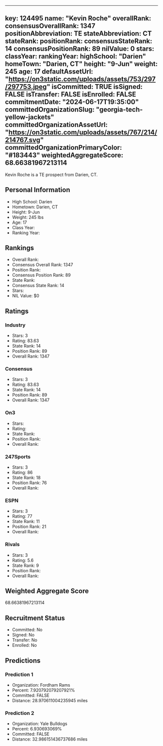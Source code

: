 ---
  key: 124495
  name: "Kevin Roche"
  overallRank: 
  consensusOverallRank: 1347
  positionAbbreviation: TE
  stateAbbreviation: CT
  stateRank: 
  positionRank: 
  consensusStateRank: 14
  consensusPositionRank: 89
  nilValue: 0
  stars: 
  classYear: 
  rankingYear: 
  highSchool: "Darien"
  homeTown: "Darien, CT"
  height: "9-Jun"
  weight: 245
  age: 17
  defaultAssetUrl: "https://on3static.com/uploads/assets/753/297/297753.jpeg"
  isCommitted: TRUE
  isSigned: FALSE
  isTransfer: FALSE
  isEnrolled: FALSE
  commitmentDate: "2024-06-17T19:35:00"
  committedOrganizationSlug: "georgia-tech-yellow-jackets"
  committedOrganizationAssetUrl: "https://on3static.com/uploads/assets/767/214/214767.svg"
  committedOrganizationPrimaryColor: "#183443"
  weightedAggregateScore: 68.66381967213114
  ---
  
  Kevin Roche is a TE prospect from Darien, CT.
  
  ## Personal Information
  - High School: Darien
  - Hometown: Darien, CT
  - Height: 9-Jun
  - Weight: 245 lbs
  - Age: 17
  - Class Year: 
  - Ranking Year: 
  
  ## Rankings
  - Overall Rank: 
  - Consensus Overall Rank: 1347
  - Position Rank: 
  - Consensus Position Rank: 89
  - State Rank: 
  - Consensus State Rank: 14
  - Stars: 
  - NIL Value: $0
  
  ## Ratings
  
  ### Industry
  - Stars: 3
  - Rating: 83.63
  - State Rank: 14
  - Position Rank: 89
  - Overall Rank: 1347
  
  ### Consensus
  - Stars: 3
  - Rating: 83.63
  - State Rank: 14
  - Position Rank: 89
  - Overall Rank: 1347
  
  ### On3
  - Stars: 
  - Rating: 
  - State Rank: 
  - Position Rank: 
  - Overall Rank: 
  
  ### 247Sports
  - Stars: 3
  - Rating: 86
  - State Rank: 18
  - Position Rank: 76
  - Overall Rank: 
  
  ### ESPN
  - Stars: 3
  - Rating: 77
  - State Rank: 11
  - Position Rank: 21
  - Overall Rank: 
  
  ### Rivals
  - Stars: 3
  - Rating: 5.6
  - State Rank: 9
  - Position Rank: 
  - Overall Rank: 
  
  ## Weighted Aggregate Score
  68.66381967213114
  
  ## Recruitment Status
  - Committed: No
  - Signed: No
  - Transfer: No
  - Enrolled: No
  
  
  
  ## Predictions
  
  ### Prediction 1
  - Organization: Fordham Rams
  - Percent: 7.920792079207921%
  - Committed: FALSE
  - Distance: 28.970611004235945 miles
  
  ### Prediction 2
  - Organization: Yale Bulldogs
  - Percent: 6.930693069%
  - Committed: FALSE
  - Distance: 32.986151436737686 miles
  